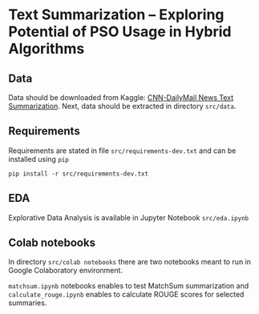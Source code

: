 # Text Summarization – Exploring Potential of PSO Usage in Hybrid Algorithms

## Data
Data should be downloaded from Kaggle: [CNN-DailyMail News Text Summarization](https://www.kaggle.com/datasets/gowrishankarp/newspaper-text-summarization-cnn-dailymail).
Next, data should be extracted in directory `src/data`.

## Requirements
Requirements are stated in file `src/requirements-dev.txt` and can be installed using `pip`
```shell
pip install -r src/requirements-dev.txt
```
## EDA
Explorative Data Analysis is available in Jupyter Notebook `src/eda.ipynb`

## Colab notebooks
In directory `src/colab notebooks` there are two notebooks meant to run in Google Colaboratory environment.

`matchsum.ipynb` notebooks enables to test MatchSum summarization and `calculate_rouge.ipynb` enables to calculate ROUGE scores for selected summaries.